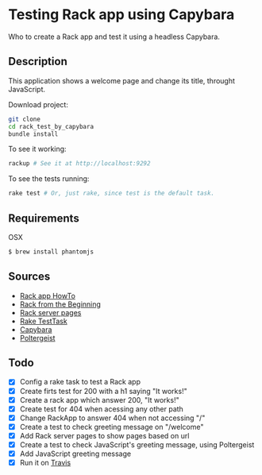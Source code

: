 # Testing Rack app using Capybara

Who to create a Rack app and test it using a headless Capybara.

## Description

This application shows a welcome page and change its title, throught JavaScript.

Download project:

```bash
git clone
cd rack_test_by_capybara
bundle install
```

To see it working:

```bash
rackup # See it at http://localhost:9292
```

To see the tests running:

```bash
rake test # Or, just rake, since test is the default task.
```

## Requirements

OSX

```bash
$ brew install phantomjs
```

## Sources

 - [Rack app HowTo](https://github.com/rack/rack/wiki/(tutorial)-rackup-howto)
 - [Rack from the Beginning](http://hawkins.io/2012/07/rack_from_the_beginning/)
 - [Rack server pages](https://github.com/migrs/rack-server-pages)
 - [Rake TestTask](http://ruby-doc.org/stdlib-2.2.3/libdoc/rake/rdoc/Rake/TestTask.html)
 - [Capybara](https://github.com/jnicklas/capybara)
 - [Poltergeist](https://github.com/teampoltergeist/poltergeist)

## Todo

 - [x] Config a rake task to test a Rack app
 - [x] Create firts test for 200 with a h1 saying "It works!"
 - [x] Create a rack app which answer 200, "It works!"
 - [x] Create test for 404 when acessing any other path
 - [x] Change RackApp to answer 404 when not accessing "/"
 - [x] Create a test to check greeting message on "/welcome"
 - [x] Add Rack server pages to show pages based on url
 - [x] Create a test to check JavaScript's greeting message, using Poltergeist
 - [x] Add JavaScript greeting message
 - [x] Run it on [Travis](https://travis-ci.org)
